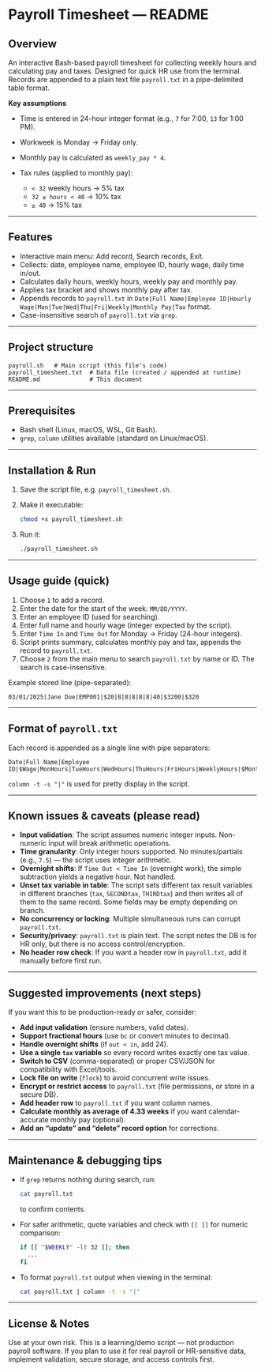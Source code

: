 # Payroll Timesheet — README

## Overview

An interactive Bash-based payroll timesheet for collecting weekly hours and calculating pay and taxes.
Designed for quick HR use from the terminal. Records are appended to a plain text file `payroll.txt` in a pipe-delimited table format.

**Key assumptions**

* Time is entered in 24-hour integer format (e.g., `7` for 7:00, `13` for 1:00 PM).
* Workweek is Monday → Friday only.
* Monthly pay is calculated as `weekly_pay * 4`.
* Tax rules (applied to monthly pay):

  * `< 32` weekly hours → 5% tax
  * `32 ≤ hours < 40` → 10% tax
  * `≥ 40` → 15% tax

---

## Features

* Interactive main menu: Add record, Search records, Exit.
* Collects: date, employee name, employee ID, hourly wage, daily time in/out.
* Calculates daily hours, weekly hours, weekly pay and monthly pay.
* Applies tax bracket and shows monthly pay after tax.
* Appends records to `payroll.txt` in `Date|Full Name|Employee ID|Hourly Wage|Mon|Tue|Wed|Thu|Fri|Weekly|Monthly Pay|Tax` format.
* Case-insensitive search of `payroll.txt` via `grep`.

---

## Project structure

```
payroll.sh   # Main script (this file's code)
payroll_timesheet.txt  # Data file (created / appended at runtime)
README.md              # This document
```

---

## Prerequisites

* Bash shell (Linux, macOS, WSL, Git Bash).
* `grep`, `column` utilities available (standard on Linux/macOS).

---

## Installation & Run

1. Save the script file, e.g. `payroll_timesheet.sh`.
2. Make it executable:

   ```bash
   chmod +x payroll_timesheet.sh
   ```
3. Run it:

   ```bash
   ./payroll_timesheet.sh
   ```

---

## Usage guide (quick)

1. Choose `1` to add a record.
2. Enter the date for the start of the week: `MM/DD/YYYY`.
3. Enter an employee ID (used for searching).
4. Enter full name and hourly wage (integer expected by the script).
5. Enter `Time In` and `Time Out` for Monday → Friday (24-hour integers).
6. Script prints summary, calculates monthly pay and tax, appends the record to `payroll.txt`.
7. Choose `2` from the main menu to search `payroll.txt` by name or ID. The search is case-insensitive.

Example stored line (pipe-separated):

```
03/01/2025|Jane Doe|EMP001|$20|8|8|8|8|8|40|$3200|$320
```

---

## Format of `payroll.txt`

Each record is appended as a single line with pipe separators:

```
Date|Full Name|Employee ID|$Wage|MonHours|TueHours|WedHours|ThuHours|FriHours|WeeklyHours|$MonthlyPay|$TaxAmounts...
```

`column -t -s "|"` is used for pretty display in the script.

---

## Known issues & caveats (please read)

* **Input validation**: The script assumes numeric integer inputs. Non-numeric input will break arithmetic operations.
* **Time granularity**: Only integer hours supported. No minutes/partials (e.g., `7.5`) — the script uses integer arithmetic.
* **Overnight shifts**: If `Time Out < Time In` (overnight work), the simple subtraction yields a negative hour. Not handled.
* **Unset tax variable in table**: The script sets different tax result variables in different branches (`tax`, `SECONDtax`, `THIRDtax`) and then writes all of them to the same record. Some fields may be empty depending on branch.
* **No concurrency or locking**: Multiple simultaneous runs can corrupt `payroll.txt`.
* **Security/privacy**: `payroll.txt` is plain text. The script notes the DB is for HR only, but there is no access control/encryption.
* **No header row check**: If you want a header row in `payroll.txt`, add it manually before first run.

---

## Suggested improvements (next steps)

If you want this to be production-ready or safer, consider:

* **Add input validation** (ensure numbers, valid dates).
* **Support fractional hours** (use `bc` or convert minutes to decimal).
* **Handle overnight shifts** (if `out < in`, add 24).
* **Use a single `tax` variable** so every record writes exactly one tax value.
* **Switch to CSV** (comma-separated) or proper CSV/JSON for compatibility with Excel/tools.
* **Lock file on write** (`flock`) to avoid concurrent write issues.
* **Encrypt or restrict access** to `payroll.txt` (file permissions, or store in a secure DB).
* **Add header row** to `payroll.txt` if you want column names.
* **Calculate monthly as average of 4.33 weeks** if you want calendar-accurate monthly pay (optional).
* **Add an “update” and “delete” record option** for corrections.

---

## Maintenance & debugging tips

* If `grep` returns nothing during search, run:

  ```bash
  cat payroll.txt
  ```

  to confirm contents.
* For safer arithmetic, quote variables and check with `[[ ]]` for numeric comparison:

  ```bash
  if [[ "$WEEKLY" -lt 32 ]]; then
    ...
  fi
  ```
* To format `payroll.txt` output when viewing in the terminal:

  ```bash
  cat payroll.txt | column -t -s "|"
  ```

---

## License & Notes

Use at your own risk. This is a learning/demo script — not production payroll software. If you plan to use it for real payroll or HR-sensitive data, implement validation, secure storage, and access controls first.

